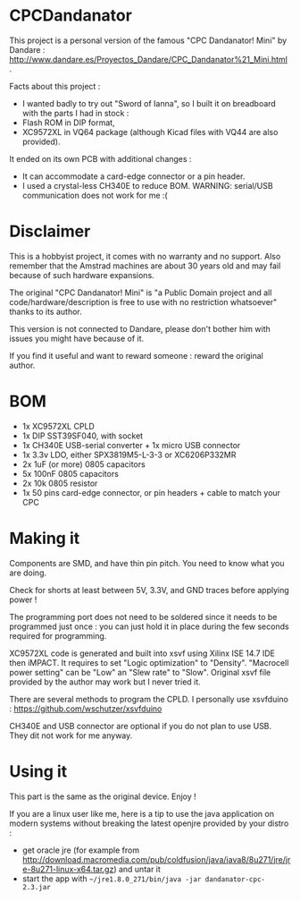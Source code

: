 # CPCDandanator
This project is a personal version of the famous "CPC Dandanator! Mini" by Dandare : http://www.dandare.es/Proyectos_Dandare/CPC_Dandanator%21_Mini.html .

Facts about this project :
- I wanted badly to try out "Sword of Ianna", so I built it on breadboard with the parts I had in stock :
- Flash ROM in DIP format,
- XC9572XL in VQ64 package (although Kicad files with VQ44 are also provided).

It ended on its own PCB with additional changes : 
- It can accommodate a card-edge connector or a pin header.
- I used a crystal-less CH340E to reduce BOM. WARNING: serial/USB communication does not work for me :( 

# Disclaimer
This is a hobbyist project, it comes with no warranty and no support. Also remember that the Amstrad machines are about 30 years old and may fail because of such hardware expansions.

The original "CPC Dandanator! Mini" is "a Public Domain project and all code/hardware/description is free to use with no restriction whatsoever" thanks to its author.

This version is not connected to Dandare, please don't bother him with issues you might have because of it.

If you find it useful and want to reward someone : reward the original author.

# BOM
- 1x XC9572XL CPLD
- 1x DIP SST39SF040, with socket
- 1x CH340E USB-serial converter + 1x micro USB connector
- 1x 3.3v LDO, either SPX3819M5-L-3-3 or XC6206P332MR
- 2x 1uF (or more) 0805 capacitors
- 5x 100nF 0805 capacitors
- 2x 10k 0805 resistor
- 1x 50 pins card-edge connector, or pin headers + cable to match your CPC

# Making it
Components are SMD, and have thin pin pitch. You need to know what you are doing.

Check for shorts at least between 5V, 3.3V, and GND traces before applying power !

The programming port does not need to be soldered since it needs to be programmed just once : you can just hold it in place during the few seconds required for programming.

XC9572XL code is generated and built into xsvf using Xilinx ISE 14.7 IDE then iMPACT. It requires to set "Logic optimization" to "Density". "Macrocell power setting" can be "Low" an "Slew rate" to "Slow". Original xsvf file provided by the author may work but I never tried it.

There are several methods to program the CPLD. I personally use xsvfduino : https://github.com/wschutzer/xsvfduino

CH340E and USB connector are optional if you do not plan to use USB. They dit not work for me anyway.

# Using it
This part is the same as the original device. Enjoy !

If you are a linux user like me, here is a tip to use the java application on modern systems without breaking the latest openjre provided by your distro :
- get oracle jre (for example from http://download.macromedia.com/pub/coldfusion/java/java8/8u271/jre/jre-8u271-linux-x64.tar.gz) and untar it
- start the app with ```~/jre1.8.0_271/bin/java -jar dandanator-cpc-2.3.jar```

